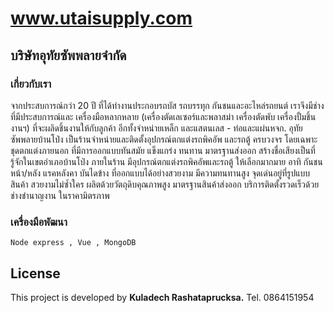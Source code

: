 # www.utaisupply.com
## บริษัทอุทัยซัพพลายจำกัด

### เกี่ยวกับเรา

จากประสบการณ์กว่า 20 ปี ที่ได้ทำงานประกอบรถบัส รถบรรทุก กันชนและอะไหล่รถยนต์ เราจึงมีช่างที่มีประสบการณ์และ เครื่องมือหลากหลาย (เครื่องตัดเลเซอร์และพลาสม่า เครื่องตัดพับ เครื่องปั้มชิ้นงานฯ) ที่จะผลิดชิ้นงานให้กับลูกค้า อีกทั้งจำหน่ายเหล็ก และแสตนเลส - ท่อและแผ่นหจก. อุทัยซัพพลายบ้านโป่ง เป็นร้านจำหน่ายและติดตั้งอุปกรณ์ตกแต่งรถพิคอัพ และรถตู้ ครบวงจร โดยเฉพาะชุดตกแต่งภายนอก ที่มีการออกแบบทันสมัย แข็งแกร่ง ทนทาน มาตรฐานส่งออก สร้างชื่อเสียงเป็นที่รู้จักในเขตอำเภอบ้านโป่ง ภายในร้าน มีอุปกรณ์ตกแต่งรถพิคอัพและรถตู้ ให้เลือกมากมาย อาทิ กันชนหน้า/หลัง แรคหลังคา บันไดข้าง ที่ออกแบบได้อย่างสวยงาม มีความทนทานสูง จุดเด่นอยู่ที่รูปแบบสินค้า สวยงามไม่ซ้ำใคร ผลิตด้วยวัตถุดิบคุณภาพสูง มาตรฐานสินค้าส่งออก บริการติดตั้งรวดเร็วด้วยช่างชำนาญงาน ในราคามิตรภาพ

### เครื่องมือพัฒนา

```
Node express , Vue , MongoDB
```

## License
This project is developed by **Kuladech Rashataprucksa.**  Tel. 0864151954
